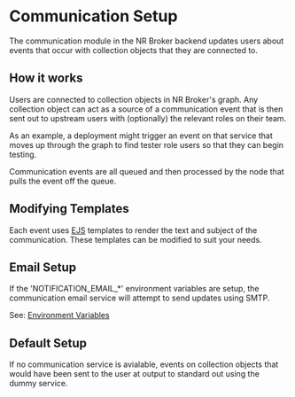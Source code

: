 # Communication Setup

The communication module in the NR Broker backend updates users about events that occur with collection objects that they are connected to.

## How it works

Users are connected to collection objects in NR Broker's graph. Any collection object can act as a source of a communication event that is then sent out to upstream users with (optionally) the relevant roles on their team.

As an example, a deployment might trigger an event on that service that moves up through the graph to find tester role users so that they can begin testing.

Communication events are all queued and then processed by the node that pulls the event off the queue.

## Modifying Templates

Each event uses [EJS](https://ejs.co) templates to render the text and subject of the communication. These templates can be modified to suit your needs.

## Email Setup

If the 'NOTIFICATION_EMAIL_*' environment variables are setup, the communication email service will attempt to send updates using SMTP.

See: [Environment Variables](/dev_env_vars.md)

## Default Setup

If no communication service is avialable, events on collection objects that would have been sent to the user at output to standard out using the dummy service.
